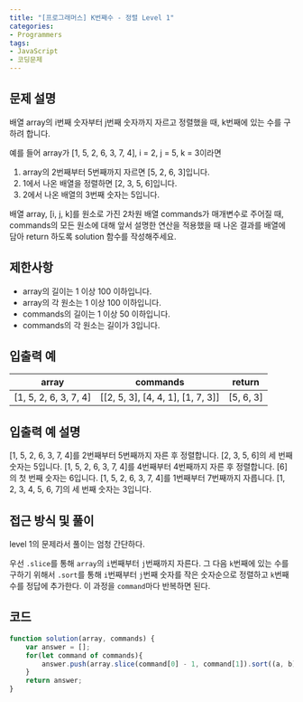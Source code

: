 ```yaml
---
title: "[프로그래머스] K번째수 - 정렬 Level 1"
categories:
- Programmers
tags:
- JavaScript
- 코딩문제
---
```


## 문제 설명

배열 array의 i번째 숫자부터 j번째 숫자까지 자르고 정렬했을 때, k번째에 있는 수를 구하려 합니다.

예를 들어 array가 [1, 5, 2, 6, 3, 7, 4], i = 2, j = 5, k = 3이라면

1. array의 2번째부터 5번째까지 자르면 [5, 2, 6, 3]입니다.
2. 1에서 나온 배열을 정렬하면 [2, 3, 5, 6]입니다.
3. 2에서 나온 배열의 3번째 숫자는 5입니다.

배열 array, [i, j, k]를 원소로 가진 2차원 배열 commands가 매개변수로 주어질 때, commands의 모든 원소에 대해 앞서 설명한 연산을 적용했을 때 나온 결과를 배열에 담아 return 하도록 solution 함수를 작성해주세요.

## 제한사항

* array의 길이는 1 이상 100 이하입니다.
* array의 각 원소는 1 이상 100 이하입니다.
* commands의 길이는 1 이상 50 이하입니다.
* commands의 각 원소는 길이가 3입니다.

## 입출력 예

| array                 	| commands                          	| return    	|
|-----------------------	|-----------------------------------	|-----------	|
| [1, 5, 2, 6, 3, 7, 4] 	| [[2, 5, 3], [4, 4, 1], [1, 7, 3]] 	| [5, 6, 3] 	|

## 입출력 예 설명

[1, 5, 2, 6, 3, 7, 4]를 2번째부터 5번째까지 자른 후 정렬합니다. [2, 3, 5, 6]의 세 번째 숫자는 5입니다.
[1, 5, 2, 6, 3, 7, 4]를 4번째부터 4번째까지 자른 후 정렬합니다. [6]의 첫 번째 숫자는 6입니다.
[1, 5, 2, 6, 3, 7, 4]를 1번째부터 7번째까지 자릅니다. [1, 2, 3, 4, 5, 6, 7]의 세 번째 숫자는 3입니다.

## 접근 방식 및 풀이

level 1의 문제라서 풀이는 엄청 간단하다.

우선 `.slice`를 통해 `array`의 `i`번째부터 `j`번째까지 자른다. 그 다음 `k`번째에 있는 수를 구하기 위해서 `.sort`를 통해 `i`번째부터 `j`번째 숫자를 작은 숫자순으로 정렬하고 `k`번째 수를 정답에 추가한다. 이 과정을 `command`마다 반복하면 된다.

## 코드

``` javascript
function solution(array, commands) {
    var answer = [];
    for(let command of commands){
        answer.push(array.slice(command[0] - 1, command[1]).sort((a, b) => a - b)[command[2]-1]);
    }
    return answer;
}
```
